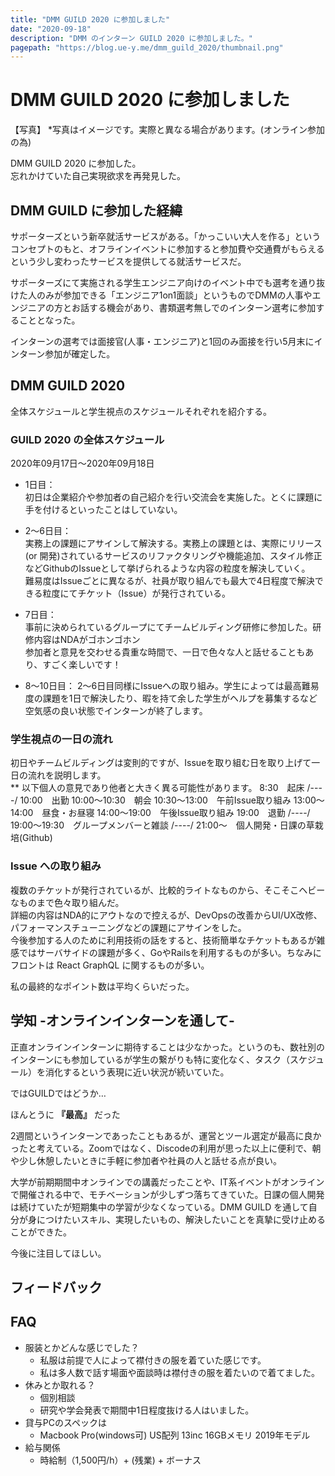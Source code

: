 ```yaml
---
title: "DMM GUILD 2020 に参加しました"
date: "2020-09-18"
description: "DMM のインターン GUILD 2020 に参加しました。"
pagepath: "https://blog.ue-y.me/dmm_guild_2020/thumbnail.png"
---
```


# DMM GUILD 2020 に参加しました

【写真】
*写真はイメージです。実際と異なる場合があります。(オンライン参加の為)

DMM GUILD 2020 に参加した。  
忘れかけていた自己実現欲求を再発見した。

## DMM GUILD に参加した経緯

サポーターズという新卒就活サービスがある。「かっこいい大人を作る」というコンセプトのもと、オフラインイベントに参加すると参加費や交通費がもらえるという少し変わったサービスを提供してる就活サービスだ。

サポーターズにて実施される学生エンジニア向けのイベント中でも選考を通り抜けた人のみが参加できる「エンジニア1on1面談」というものでDMMの人事やエンジニアの方とお話する機会があり、書類選考無しでのインターン選考に参加することとなった。

インターンの選考では面接官(人事・エンジニア)と1回のみ面接を行い5月末にインターン参加が確定した。

## DMM GUILD 2020

全体スケジュールと学生視点のスケジュールそれぞれを紹介する。

###  GUILD 2020 の全体スケジュール
2020年09月17日〜2020年09月18日

- 1日目：  
初日は企業紹介や参加者の自己紹介を行い交流会を実施した。とくに課題に手を付けるといったことはしていない。

- 2〜6日目：  
実務上の課題にアサインして解決する。実務上の課題とは、実際にリリース(or 開発)されているサービスのリファクタリングや機能追加、スタイル修正などGithubのIssueとして挙げられるような内容の粒度を解決していく。  
難易度はIssueごとに異なるが、社員が取り組んでも最大で4日程度で解決できる粒度にてチケット（Issue）が発行されている。

- 7日目：  
事前に決められているグループにてチームビルディング研修に参加した。研修内容はNDAがゴホンゴホン  
参加者と意見を交わせる貴重な時間で、一日で色々な人と話せることもあり、すごく楽しいです！

- 8〜10日目：
2〜6日目同様にIssueへの取り組み。学生によっては最高難易度の課題を1日で解決したり、暇を持て余した学生がヘルプを募集するなど空気感の良い状態でインターンが終了します。

### 学生視点の一日の流れ
初日やチームビルディングは変則的ですが、Issueを取り組む日を取り上げて一日の流れを説明します。  
** 以下個人の意見であり他者と大きく異る可能性があります。
8:30　起床
/----/
10:00　出勤
10:00〜10:30　朝会
10:30〜13:00　午前Issue取り組み
13:00〜14:00　昼食・お昼寝
14:00〜19:00　午後Issue取り組み
19:00　退勤
/----/
19:00〜19:30　グループメンバーと雑談
/----/
21:00〜　個人開発・日課の草栽培(Github)

### Issue への取り組み
複数のチケットが発行されているが、比較的ライトなものから、そこそこヘビーなものまで色々取り組んだ。  
詳細の内容はNDA的にアウトなので控えるが、DevOpsの改善からUI/UX改修、パフォーマンスチューニングなどの課題にアサインをした。  
今後参加する人のために利用技術の話をすると、技術簡単なチケットもあるが雑感ではサーバサイドの課題が多く、GoやRailsを利用するものが多い。ちなみにフロントは React GraphQL に関するものが多い。

私の最終的なポイント数は平均くらいだった。


## 学知 -オンラインインターンを通して-
正直オンラインインターンに期待することは少なかった。というのも、数社別のインターンにも参加しているが学生の繋がりも特に変化なく、タスク（スケジュール）を消化するという表現に近い状況が続いていた。

ではGUILDではどうか…

ほんとうに **『最高』** だった

2週間というインターンであったこともあるが、運営とツール選定が最高に良かったと考えている。Zoomではなく、Discodeの利用が思った以上に便利で、朝や少し休憩したいときに手軽に参加者や社員の人と話せる点が良い。

大学が前期期間中オンラインでの講義だったことや、IT系イベントがオンラインで開催される中で、モチベーションが少しずつ落ちてきていた。日課の個人開発は続けていたが短期集中の学習が少なくなっている。DMM GUILD を通して自分が身につけたいスキル、実現したいもの、解決したいことを真摯に受け止めることができた。

今後に注目してほしい。

## フィードバック

## FAQ
- 服装とかどんな感じでした？
	- 私服は前提で人によって襟付きの服を着ていた感じです。
	- 私は多人数で話す場面や面談時は襟付きの服を着たいので着てました。
- 休みとか取れる？
	- 個別相談
	- 研究や学会発表で期間中1日程度抜ける人はいました。
- 貸与PCのスペックは
	- Macbook Pro(windows可) US配列 13inc 16GBメモリ 2019年モデル
- 給与関係
	- 時給制（1,500円/h）+ (残業) + ボーナス
